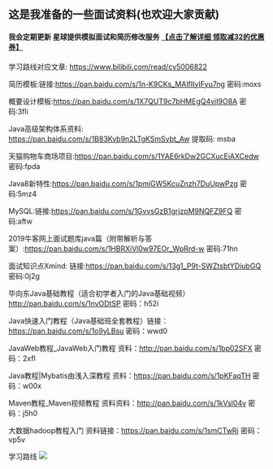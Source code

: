 ## 这是我准备的一些面试资料(也欢迎大家贡献)

#### 我会定期更新  星球提供模拟面试和简历修改服务 **[【点击了解详细 领取减32的优惠券】](https://github.com/AobingJava/JavaFamily/blob/master/docs/idea/%E7%9F%A5%E8%AF%86%E6%98%9F%E7%90%83.md)**

学习路线对应文章: https://www.bilibili.com/read/cv5006822

简历模板:链接:https://pan.baidu.com/s/1n-K9CKs_MAlfIIyIFyu7ng  密码:moxs

概要设计模板:https://pan.baidu.com/s/1X7QUT9c7bHMEgQ4vjI9O8A  密码:3fli

Java高级架构体系资料: https://pan.baidu.com/s/1B83Kvb9n2LTgKSmSvbt_Aw 提取码: msba 

天猫购物车商场项目:https://pan.baidu.com/s/1YAE6rkDw2GCXucEiAXCedw  密码:fpda

Java8新特性:https://pan.baidu.com/s/1pmiGW5KcuZnzh7DuUpwPzg  密码:5mz4

MySQL:链接:https://pan.baidu.com/s/1GvvsGzB1grjzpM9NQFZ9FQ  密码:aftw

2019牛客网上面试题库java篇（附带解析与答案）:https://pan.baidu.com/s/1HBRXiVl0w97EOr_WpRrd-w  密码:71hn

面试知识点Xmind: 链接:https://pan.baidu.com/s/13g1_P9t-SWZtsbtYDiubGQ  密码:0j2g

毕向东Java基础教程（适合初学者入门的Java基础视频）http://pan.baidu.com/s/1nvODtSP 密码：h52i

Java快速入门教程（Java基础班全套教程）链接：https://pan.baidu.com/s/1o9yLBsu 密码：wwd0

JavaWeb教程_JavaWeb入门教程 资料：http://pan.baidu.com/s/1bp02SFX 密码：2xfl

Java教程|Mybatis由浅入深教程 资料：https://pan.baidu.com/s/1pKFaqTH 密码：w00x

Maven教程_Maven视频教程 资料资料：http://pan.baidu.com/s/1kVsl04v 密码：j5h0

大数据hadoop教程入门 资料链接：https://pan.baidu.com/s/1smCTwRj 密码：vp5v

学习路线
![](https://tva1.sinaimg.cn/large/00831rSTly1gcbee53k7gj30u0149dov.jpg)

